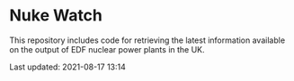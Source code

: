 # Nuke Watch

This repository includes code for retrieving the latest information available on the output of EDF nuclear power plants in the UK.

Last updated: 2021-08-17 13:14
